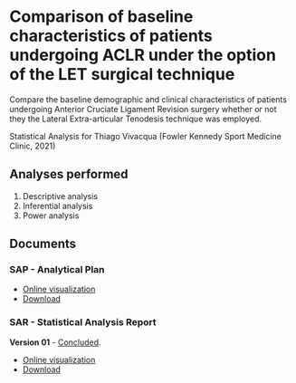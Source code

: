 <!-- Instructions -->

<!-- - substitute xxx by the analysis code -->
<!-- - v01: substitute milestone in mmm01/mmm02 -->
<!-- - v02: substitute project in ppp01/ppp02 -->
<!-- - Remove this block -->

# Comparison of baseline characteristics of patients undergoing ACLR under the option of the LET surgical technique

Compare the baseline demographic and clinical characteristics of patients undergoing Anterior Cruciate Ligament Revision surgery whether or not they the Lateral Extra-articular Tenodesis technique was employed.

Statistical Analysis for Thiago Vivacqua (Fowler Kennedy Sport Medicine Clinic, 2021)

## Analyses performed

1. Descriptive analysis
1. Inferential analysis
1. Power analysis

## Documents

### SAP - Analytical Plan

- [Online visualization][sapviz-v01]
- [Download][sappdf-v01]
<!-- - Download -->

[sapviz-v01]: report/SAP-2021-004-TV-v01.md
[sappdf-v01]: report/SAP-2021-004-TV-v01.pdf?raw=true

### SAR - Statistical Analysis Report

<!-- **Version 02** - [Ongoing][v02-project]. -->
<!-- <\!-- **Version 02** - [Concluded][v02-project]. -\-> -->

<!-- - [Online visualization][reportviz-v02] -->
<!-- - Download -->
<!-- <\!-- - [Download][pdf-v02] -\-> -->

<!-- --- -->

<!-- **Version 01** - [Ongoing][v01-project]. -->
**Version 01** - [Concluded][v01-project].

- [Online visualization][reportviz-v01]
- [Download][pdf-v01]
<!-- - Download -->

[milestone-v01]: https://github.com/philsf-biostat/SAR-2021-004-TV/milestone/1
[reportviz-v01]: report/SAR-2021-004-TV-v01.md
[docx-v01]: report/SAR-2021-004-TV-v01.docx?raw=true
[pdf-v01]: report/SAR-2021-004-TV-v01.pdf?raw=true
[v01-project]: https://github.com/philsf-biostat/SAR-2021-004-TV/projects/1

[milestone-v02]: https://github.com/philsf-biostat/SAR-2021-004-TV/milestone/mmm02
[reportviz-v02]: report/SAR-2021-004-TV-v02.md
[docx-v02]: report/SAR-2021-004-TV-v02.docx?raw=true
[pdf-v02]: report/SAR-2021-004-TV-v02.pdf?raw=true
[v02-project]: https://github.com/philsf-biostat/SAR-2021-004-TV/projects/ppp02
